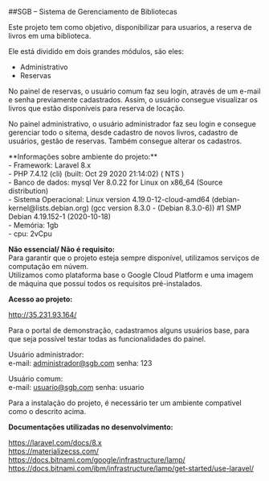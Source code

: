 ##SGB – Sistema de Gerenciamento de Bibliotecas

<p>
Este projeto tem como objetivo, disponibilizar para usuarios, a reserva de livros em uma biblioteca.

Ele está dividido em dois grandes módulos, são eles:
- Administrativo
- Reservas

No painel de reservas, o usuário comum faz seu login, através de um e-mail e senha previamente cadastrados.
Assim, o usuário consegue visualizar os livros que estão disponíveis para reserva de locação.

No painel administrativo, o usuário administrador faz seu login e consegue gerenciar todo o sitema, desde cadastro de
 novos livros, cadastro de usuários, gestão de reservas. Também consegue alterar os cadastros.
</p>

<p>
**Informações sobre ambiente do projeto:**<br>
- Framework: Laravel 8.x<br>
- PHP 7.4.12 (cli) (built: Oct 29 2020 21:14:02) ( NTS )<br>
- Banco de dados: mysql  Ver 8.0.22 for Linux on x86_64 (Source distribution)<br>
- Sistema Operacional: Linux version 4.19.0-12-cloud-amd64 (debian-kernel@lists.debian.org) (gcc version 8.3.0 
- (Debian 8.3.0-6)) #1 SMP Debian 4.19.152-1 (2020-10-18)<br>
- Memória: 1gb<br>
- cpu: 2vCpu

**Não essencial/ Não é requisito:**<br>
Para garantir que o projeto esteja sempre disponível, utilizamos serviços de computação em núvem.
<br>
Utilizamos como plataforma base o Google Cloud Platform e uma imagem de máquina que possuí todos os requisitos pré-instalados.

**Acesso ao projeto:**

http://35.231.93.164/
</p>

<p>
Para o portal de demonstração, cadastramos alguns usuários base, para que seja possível testar todas as funcionalidades
 do painel.
 
 Usuário administrador:<br>
 e-mail: administrador@sgb.com
 senha: 123
 
 Usuário comum:<br>
 e-mail: usuario@sgb.com
 senha: usuario
</p>


Para a instalação do projeto, é necessário ter um ambiente compativel como o descrito acima.

**Documentações utilizadas no desenvolvimento:**

https://laravel.com/docs/8.x <br>
https://materializecss.com/ <br>
https://docs.bitnami.com/google/infrastructure/lamp/ <br>
https://docs.bitnami.com/ibm/infrastructure/lamp/get-started/use-laravel/ <br>

